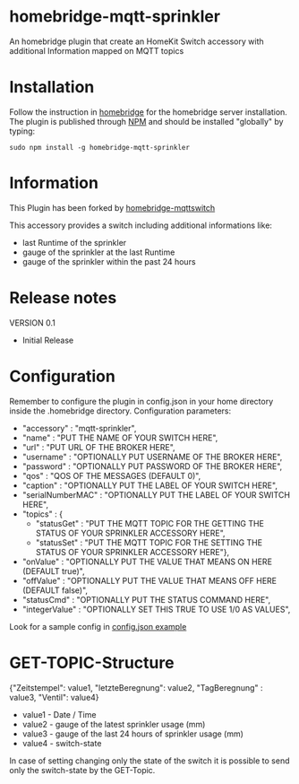 # homebridge-mqtt-sprinkler
An homebridge plugin that create an HomeKit Switch accessory with additional Information mapped on MQTT topics

# Installation
Follow the instruction in [homebridge](https://www.npmjs.com/package/homebridge) for the homebridge server installation.
The plugin is published through [NPM](https://www.npmjs.com/package/homebridge-mqttswitch) and should be installed "globally" by typing:

    sudo npm install -g homebridge-mqtt-sprinkler

# Information
This Plugin has been forked by [homebridge-mqttswitch](https://github.com/ilcato/homebridge-mqttswitch)

This accessory provides a switch including additional informations like:
+ last Runtime of the sprinkler
+ gauge of the sprinkler at the last Runtime
+ gauge of the sprinkler within the past 24 hours

# Release notes
VERSION 0.1
+ Initial Release

# Configuration
Remember to configure the plugin in config.json in your home directory inside the .homebridge directory. Configuration parameters:
+ "accessory"		    : "mqtt-sprinkler",
+ "name"			    : "PUT THE NAME OF YOUR SWITCH HERE",
+ "url"			    : "PUT URL OF THE BROKER HERE",
+ "username"		    : "OPTIONALLY PUT USERNAME OF THE BROKER HERE",
+ "password"		    : "OPTIONALLY PUT PASSWORD OF THE BROKER HERE",
+ "qos"		        : "QOS OF THE MESSAGES (DEFAULT 0)",
+ "caption"		    : "OPTIONALLY PUT THE LABEL OF YOUR SWITCH HERE",
+ "serialNumberMAC"	: "OPTIONALLY PUT THE LABEL OF YOUR SWITCH HERE",
+ "topics"		    : { 
	+ "statusGet"		: "PUT THE MQTT TOPIC FOR THE GETTING THE STATUS OF YOUR SPRINKLER ACCESSORY HERE",
	+ "statusSet"		: "PUT THE MQTT TOPIC FOR THE SETTING THE STATUS OF YOUR SPRINKLER ACCESSORY HERE"},
+ "onValue"		    : "OPTIONALLY PUT THE VALUE THAT MEANS ON HERE (DEFAULT true)",
+ "offValue"		    : "OPTIONALLY PUT THE VALUE THAT MEANS OFF HERE (DEFAULT false)",
+ "statusCmd"		    : "OPTIONALLY PUT THE STATUS COMMAND HERE",
+ "integerValue"	    : "OPTIONALLY SET THIS TRUE TO USE 1/0 AS VALUES",

Look for a sample config in [config.json example](https://github.com/moppi4483/homebridge-mqtt-sprinkler/blob/master/config.json)

# GET-TOPIC-Structure
{"Zeitstempel": value1, "letzteBeregnung": value2, "TagBeregnung" : value3, "Ventil": value4}
+ value1	-	Date / Time
+ value2	-	gauge of the latest sprinkler usage (mm)
+ value3	-	gauge of the last 24 hours of sprinkler usage (mm)
+ value4	-	switch-state

In case of setting changing only the state of the switch it is possible to send only the switch-state by the GET-Topic.
